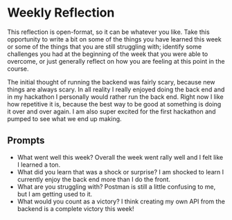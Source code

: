 # Weekly Reflection
This reflection is open-format, so it can be whatever you like. Take this opportunity to write a bit on some of the things you have learned this week or some of the things that you are still struggling with; identify some challenges you had at the beginning of the week that you were able to overcome, or just generally reflect on how you are feeling at this point in the course.

The initial thought of running the backend was fairly scary, because new things are always scary. In all reality I really enjoyed doing the back end and in my hackathon I personally would rather run the back end. Right now I like how repetitive it is, because the best way to be good at something is doing it over and over again. I am also super excited for the first hackathon and pumped to see what we end up making. 

## Prompts
- What went well this week?
Overall the week went rally well and I felt like I learned a ton.
- What did you learn that was a shock or surprise?
I am shocked to learn I currently enjoy the back end more than I do the front.
- What are you struggling with?
Postman is still a little confusing to me, but I am getting used to it.
- What would you count as a victory?
I think creating my own API from the backend is a complete victory this week!
